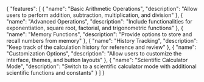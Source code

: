 {
  "features": [
    {
      "name": "Basic Arithmetic Operations",
      "description": "Allow users to perform addition, subtraction, multiplication, and division"
    },
    {
      "name": "Advanced Operations",
      "description": "Include functionalities for exponentiation, square root, factorial, and trigonometric functions"
    },
    {
      "name": "Memory Functions",
      "description": "Provide options to store and recall numbers from memory"
    },
    {
      "name": "History Tracking",
      "description": "Keep track of the calculation history for reference and review"
    },
    {
      "name": "Customization Options",
      "description": "Allow users to customize the interface, themes, and button layouts"
    },
    {
      "name": "Scientific Calculator Mode",
      "description": "Switch to a scientific calculator mode with additional scientific functions and constants"
    }
  ]
}